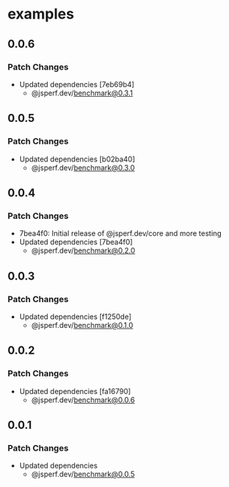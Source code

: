 # examples

## 0.0.6

### Patch Changes

- Updated dependencies [7eb69b4]
  - @jsperf.dev/benchmark@0.3.1

## 0.0.5

### Patch Changes

- Updated dependencies [b02ba40]
  - @jsperf.dev/benchmark@0.3.0

## 0.0.4

### Patch Changes

- 7bea4f0: Initial release of @jsperf.dev/core and more testing
- Updated dependencies [7bea4f0]
  - @jsperf.dev/benchmark@0.2.0

## 0.0.3

### Patch Changes

- Updated dependencies [f1250de]
  - @jsperf.dev/benchmark@0.1.0

## 0.0.2

### Patch Changes

- Updated dependencies [fa16790]
  - @jsperf.dev/benchmark@0.0.6

## 0.0.1

### Patch Changes

- Updated dependencies
  - @jsperf.dev/benchmark@0.0.5
